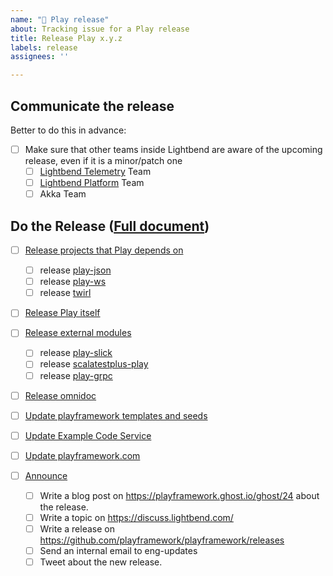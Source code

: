 ```yaml
---
name: "🚢 Play release"
about: Tracking issue for a Play release
title: Release Play x.y.z
labels: release
assignees: ''

---
```


## Communicate the release

Better to do this in advance:

- [ ] Make sure that other teams inside Lightbend are aware of the upcoming release, even if it is a minor/patch one
  - [ ] [Lightbend Telemetry](https://developer.lightbend.com/docs/telemetry/current/home.html) Team
  - [ ] [Lightbend Platform](https://www.lightbend.com/lightbend-platform) Team
  - [ ] Akka Team

## Do the Release ([Full document](https://github.com/playframework/play-meta/blob/master/releasing/play.md))

- [ ] [Release projects that Play depends on][]
  - [ ] release [play-json][]
  - [ ] release [play-ws][]
  - [ ] release [twirl][]

- [ ] [Release Play itself][]

- [ ] [Release external modules][]
  - [ ] release [play-slick][]
  - [ ] release [scalatestplus-play][]
  - [ ] release [play-grpc][]

- [ ] [Release omnidoc][]

- [ ] [Update playframework templates and seeds][]
- [ ] [Update Example Code Service][]
- [ ] [Update playframework.com][]

- [ ] [Announce][]
  - [ ] Write a blog post on <https://playframework.ghost.io/ghost/24> about the release.
  - [ ] Write a topic on <https://discuss.lightbend.com/>
  - [ ] Write a release on <https://github.com/playframework/playframework/releases>
  - [ ] Send an internal email to eng-updates
  - [ ] Tweet about the new release.

[Release projects that Play depends on]: https://github.com/playframework/play-meta/blob/master/releasing/play.md#step-0---release-projects-that-play-depends-on-play-json-play-ws-twirl
[Release Play itself]: https://github.com/playframework/play-meta/blob/master/releasing/play.md#step-1---release-play-itself
[Release external modules]: https://github.com/playframework/play-meta/blob/master/releasing/play.md#step-2---release-external-modules
[Release omnidoc]: https://github.com/playframework/play-meta/blob/master/releasing/play.md#step-3---release-omnidoc
[Update playframework templates and seeds]: https://github.com/playframework/play-meta/blob/master/releasing/play.md#step-4---update-playframework-templates-and-seeds
[Update Example Code Service]: https://github.com/playframework/play-meta/blob/master/releasing/play.md#step-5---update-example-code-service
[Update playframework.com]: https://github.com/playframework/play-meta/blob/master/releasing/play.md#step-6---update-playframeworkcom
[Announce]: https://github.com/playframework/play-meta/blob/master/releasing/play.md#step-7---announce

[play-grpc]: https://github.com/playframework/play-grpc
[play-json]: https://github.com/playframework/play-json
[play-slick]: https://github.com/playframework/play-slick
[play-ws]: https://github.com/playframework/play-ws
[scalatestplus-play]: https://github.com/playframework/scalatestplus-play
[twirl]: https://github.com/playframework/twirl
